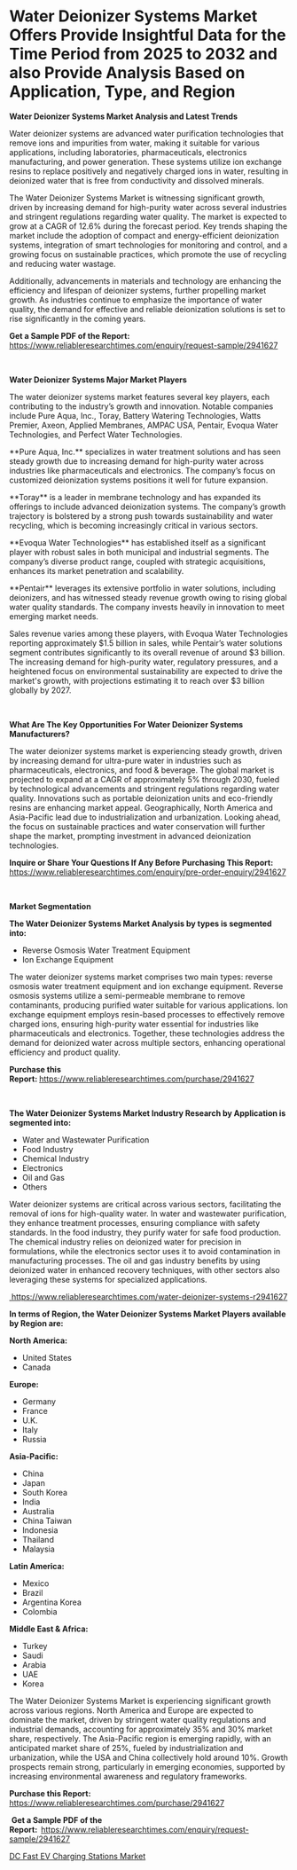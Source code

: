 <p><h1>Water Deionizer Systems Market Offers Provide Insightful Data for the Time Period from 2025 to 2032 and also Provide Analysis Based on Application, Type, and Region</h1></p><p><strong>Water Deionizer Systems Market Analysis and Latest Trends</strong></p>
<p><p>Water deionizer systems are advanced water purification technologies that remove ions and impurities from water, making it suitable for various applications, including laboratories, pharmaceuticals, electronics manufacturing, and power generation. These systems utilize ion exchange resins to replace positively and negatively charged ions in water, resulting in deionized water that is free from conductivity and dissolved minerals.</p><p>The Water Deionizer Systems Market is witnessing significant growth, driven by increasing demand for high-purity water across several industries and stringent regulations regarding water quality. The market is expected to grow at a CAGR of 12.6% during the forecast period. Key trends shaping the market include the adoption of compact and energy-efficient deionization systems, integration of smart technologies for monitoring and control, and a growing focus on sustainable practices, which promote the use of recycling and reducing water wastage.</p><p>Additionally, advancements in materials and technology are enhancing the efficiency and lifespan of deionizer systems, further propelling market growth. As industries continue to emphasize the importance of water quality, the demand for effective and reliable deionization solutions is set to rise significantly in the coming years.</p></p>
<p><strong>Get a Sample PDF of the Report:&nbsp;</strong> <a href="https://www.reliableresearchtimes.com/enquiry/request-sample/2941627?utm_campaign=2934&utm_medium=2&utm_source=Github&utm_content=ia&utm_term=15032025&utm_id=water-deionizer-systems">https://www.reliableresearchtimes.com/enquiry/request-sample/2941627</a></p>
<p>&nbsp;</p>
<p><strong>Water Deionizer Systems Major Market Players</strong></p>
<p><p>The water deionizer systems market features several key players, each contributing to the industry’s growth and innovation. Notable companies include Pure Aqua, Inc., Toray, Battery Watering Technologies, Watts Premier, Axeon, Applied Membranes, AMPAC USA, Pentair, Evoqua Water Technologies, and Perfect Water Technologies.</p><p>**Pure Aqua, Inc.** specializes in water treatment solutions and has seen steady growth due to increasing demand for high-purity water across industries like pharmaceuticals and electronics. The company’s focus on customized deionization systems positions it well for future expansion.</p><p>**Toray** is a leader in membrane technology and has expanded its offerings to include advanced deionization systems. The company’s growth trajectory is bolstered by a strong push towards sustainability and water recycling, which is becoming increasingly critical in various sectors. </p><p>**Evoqua Water Technologies** has established itself as a significant player with robust sales in both municipal and industrial segments. The company’s diverse product range, coupled with strategic acquisitions, enhances its market penetration and scalability. </p><p>**Pentair** leverages its extensive portfolio in water solutions, including deionizers, and has witnessed steady revenue growth owing to rising global water quality standards. The company invests heavily in innovation to meet emerging market needs.</p><p>Sales revenue varies among these players, with Evoqua Water Technologies reporting approximately $1.5 billion in sales, while Pentair’s water solutions segment contributes significantly to its overall revenue of around $3 billion. The increasing demand for high-purity water, regulatory pressures, and a heightened focus on environmental sustainability are expected to drive the market's growth, with projections estimating it to reach over $3 billion globally by 2027.</p></p>
<p>&nbsp;</p>
<p><strong>What Are The Key Opportunities For Water Deionizer Systems Manufacturers?</strong></p>
<p><p>The water deionizer systems market is experiencing steady growth, driven by increasing demand for ultra-pure water in industries such as pharmaceuticals, electronics, and food & beverage. The global market is projected to expand at a CAGR of approximately 5% through 2030, fueled by technological advancements and stringent regulations regarding water quality. Innovations such as portable deionization units and eco-friendly resins are enhancing market appeal. Geographically, North America and Asia-Pacific lead due to industrialization and urbanization. Looking ahead, the focus on sustainable practices and water conservation will further shape the market, prompting investment in advanced deionization technologies.</p></p>
<p><strong>Inquire or Share Your Questions If Any Before Purchasing This Report:</strong> <a href="https://www.reliableresearchtimes.com/enquiry/pre-order-enquiry/2941627?utm_campaign=2934&utm_medium=2&utm_source=Github&utm_content=ia&utm_term=15032025&utm_id=water-deionizer-systems">https://www.reliableresearchtimes.com/enquiry/pre-order-enquiry/2941627</a></p>
<p>&nbsp;</p>
<p><strong>Market Segmentation</strong></p>
<p><strong>The Water Deionizer Systems Market Analysis by types is segmented into:</strong></p>
<p><ul><li>Reverse Osmosis Water Treatment Equipment</li><li>Ion Exchange Equipment</li></ul></p>
<p><p>The water deionizer systems market comprises two main types: reverse osmosis water treatment equipment and ion exchange equipment. Reverse osmosis systems utilize a semi-permeable membrane to remove contaminants, producing purified water suitable for various applications. Ion exchange equipment employs resin-based processes to effectively remove charged ions, ensuring high-purity water essential for industries like pharmaceuticals and electronics. Together, these technologies address the demand for deionized water across multiple sectors, enhancing operational efficiency and product quality.</p></p>
<p><strong>Purchase this Report:&nbsp;</strong><a href="https://www.reliableresearchtimes.com/purchase/2941627?utm_campaign=2934&utm_medium=2&utm_source=Github&utm_content=ia&utm_term=15032025&utm_id=water-deionizer-systems">https://www.reliableresearchtimes.com/purchase/2941627</a></p>
<p>&nbsp;</p>
<p><strong>The Water Deionizer Systems Market Industry Research by Application is segmented into:</strong></p>
<p><ul><li>Water and Wastewater Purification</li><li>Food Industry</li><li>Chemical Industry</li><li>Electronics</li><li>Oil and Gas</li><li>Others</li></ul></p>
<p><p>Water deionizer systems are critical across various sectors, facilitating the removal of ions for high-quality water. In water and wastewater purification, they enhance treatment processes, ensuring compliance with safety standards. In the food industry, they purify water for safe food production. The chemical industry relies on deionized water for precision in formulations, while the electronics sector uses it to avoid contamination in manufacturing processes. The oil and gas industry benefits by using deionized water in enhanced recovery techniques, with other sectors also leveraging these systems for specialized applications.</p></p>
<p><a href="https://www.reliableresearchtimes.com/water-deionizer-systems-r2941627?utm_campaign=2934&utm_medium=2&utm_source=Github&utm_content=ia&utm_term=15032025&utm_id=water-deionizer-systems">&nbsp;https://www.reliableresearchtimes.com/water-deionizer-systems-r2941627</a></p>
<p><strong>In terms of Region, the Water Deionizer Systems Market Players available by Region are:</strong></p>
<p>
    <p> <strong> North America: </strong>
        <ul>
            <li>United States</li>
            <li>Canada</li>
        </ul>
        </p> 
    <p> <strong> Europe: </strong>
        <ul>
            <li>Germany</li>
            <li>France</li>
            <li>U.K.</li>
            <li>Italy</li>
            <li>Russia</li>
        </ul>
        </p> 
    <p> <strong> Asia-Pacific: </strong>
        <ul>
            <li>China</li>
            <li>Japan</li>
            <li>South Korea</li>
            <li>India</li>
            <li>Australia</li>
            <li>China Taiwan</li>
            <li>Indonesia</li>
            <li>Thailand</li>
            <li>Malaysia</li>
        </ul>
        </p> 
    <p> <strong> Latin America: </strong>
        <ul>
            <li>Mexico</li>
            <li>Brazil</li>
            <li>Argentina Korea</li>
            <li>Colombia</li>
        </ul>
        </p> 
    <p> <strong> Middle East & Africa: </strong>
        <ul>
            <li>Turkey</li>
            <li>Saudi</li>
            <li>Arabia</li>
            <li>UAE</li>
            <li>Korea</li>
        </ul>
    </p>
    </p>
<p><p>The Water Deionizer Systems Market is experiencing significant growth across various regions. North America and Europe are expected to dominate the market, driven by stringent water quality regulations and industrial demands, accounting for approximately 35% and 30% market share, respectively. The Asia-Pacific region is emerging rapidly, with an anticipated market share of 25%, fueled by industrialization and urbanization, while the USA and China collectively hold around 10%. Growth prospects remain strong, particularly in emerging economies, supported by increasing environmental awareness and regulatory frameworks.</p></p>
<p><strong>Purchase this Report: </strong><a href="https://www.reliableresearchtimes.com/purchase/2941627?utm_campaign=2934&utm_medium=2&utm_source=Github&utm_content=ia&utm_term=15032025&utm_id=water-deionizer-systems">https://www.reliableresearchtimes.com/purchase/2941627</a></p>
<p>&nbsp;<strong>Get a Sample PDF of the Report:&nbsp;&nbsp;</strong><a href="https://www.reliableresearchtimes.com/enquiry/request-sample/2941627?utm_campaign=2934&utm_medium=2&utm_source=Github&utm_content=ia&utm_term=15032025&utm_id=water-deionizer-systems">https://www.reliableresearchtimes.com/enquiry/request-sample/2941627</a></p>
<p><strong></strong></p>
<p><p><a href="https://github.com/popupioo/Market-Research-Report-List-1/blob/main/dc-fast-ev-charging-stations-market.md?utm_campaign=2934&utm_medium=2&utm_source=Github&utm_content=ia&utm_term=15032025&utm_id=water-deionizer-systems">DC Fast EV Charging Stations Market</a></p></p>